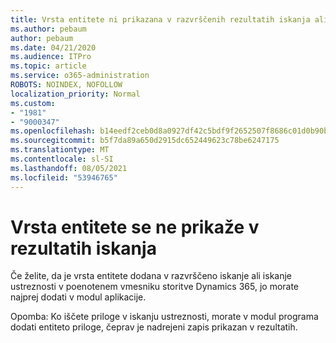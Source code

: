 ```yaml
---
title: Vrsta entitete ni prikazana v razvrščenih rezultatih iskanja ali rezultatih ustreznosti iskanja v poenotenem vmesniku storitve Dynamics 365
ms.author: pebaum
author: pebaum
ms.date: 04/21/2020
ms.audience: ITPro
ms.topic: article
ms.service: o365-administration
ROBOTS: NOINDEX, NOFOLLOW
localization_priority: Normal
ms.custom:
- "1981"
- "9000347"
ms.openlocfilehash: b14eedf2ceb0d8a0927df42c5bdf9f2652507f8686c01d0b90b6479ee2e4f062
ms.sourcegitcommit: b5f7da89a650d2915dc652449623c78be6247175
ms.translationtype: MT
ms.contentlocale: sl-SI
ms.lasthandoff: 08/05/2021
ms.locfileid: "53946765"
---
```

# <a name="entity-type-not-showing-in-search-results"></a>Vrsta entitete se ne prikaže v rezultatih iskanja

Če želite, da je vrsta entitete dodana v razvrščeno iskanje ali iskanje ustreznosti v poenotenem vmesniku storitve Dynamics 365, jo morate najprej dodati v modul aplikacije.

Opomba: Ko iščete priloge v iskanju ustreznosti, morate v modul programa dodati entiteto priloge, čeprav je nadrejeni zapis prikazan v rezultatih.
